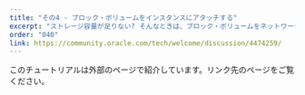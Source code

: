 ```yaml
---
title: "その4 - ブロック・ボリュームをインスタンスにアタッチする"
excerpt: "ストレージ容量が足りない? そんなときは、ブロック・ボリュームをネットワーク越しにインスタンスにアタッチできます。"
order: "040"
link: https://community.oracle.com/tech/welcome/discussion/4474259/
---
```

このチュートリアルは外部のページで紹介しています。リンク先のページをご覧ください。